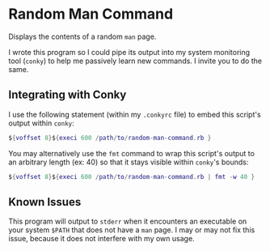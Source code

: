 Random Man Command
==================
Displays the contents of a random `man` page. 

I wrote this program so I could pipe its output into my system monitoring tool
(`conky`) to help me passively learn new commands. I invite you to do the same.

Integrating with Conky
----------------------
I use the following statement (within my `.conkyrc` file) to embed this
script's output within `conky`:

```lua
${voffset 8}${execi 600 /path/to/random-man-command.rb }
```
You may alternatively use the `fmt` command to wrap this script's output to an
arbitrary length (ex: 40) so that it stays visible within `conky`'s bounds:

```lua
${voffset 8}${execi 600 /path/to/random-man-command.rb | fmt -w 40 }
```

Known Issues
------------
This program will output to `stderr` when it encounters an executable on your
system `$PATH` that does not have a `man` page. I may or may not fix this
issue, because it does not interfere with my own usage.

